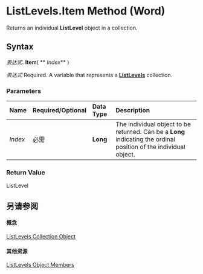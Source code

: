 
# ListLevels.Item Method (Word)

Returns an individual  **ListLevel** object in a collection.


## Syntax

 _表达式_. **Item**( ** _Index_** )

 _表达式_ Required. A variable that represents a **[ListLevels](9165c008-c066-8d3e-9254-d9e0ab2ec091.md)** collection.


### Parameters



|**Name**|**Required/Optional**|**Data Type**|**Description**|
|:-----|:-----|:-----|:-----|
| _Index_|必需|**Long**|The individual object to be returned. Can be a  **Long** indicating the ordinal position of the individual object.|

### Return Value

ListLevel


## 另请参阅


#### 概念


[ListLevels Collection Object](9165c008-c066-8d3e-9254-d9e0ab2ec091.md)
#### 其他资源


[ListLevels Object Members](http://msdn.microsoft.com/library/00babc41-b472-a5e7-ef09-f1c142500591%28Office.15%29.aspx)